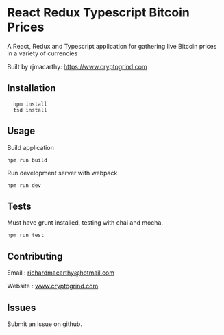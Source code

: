 
# React Redux Typescript Bitcoin Prices 

A React, Redux and Typescript application for gathering live Bitcoin prices in a variety of currencies 

Built by rjmacarthy: https://www.cryptogrind.com

## Installation

```
  npm install 
  tsd install
```

## Usage


Build application

```
npm run build
```

Run development server with webpack

```
npm run dev
```

## Tests

Must have grunt installed, testing with chai and mocha.

```
npm run test
```

## Contributing

Email : richardmacarthy@hotmail.com

Website : www.cryptogrind.com

## Issues

Submit an issue on github.